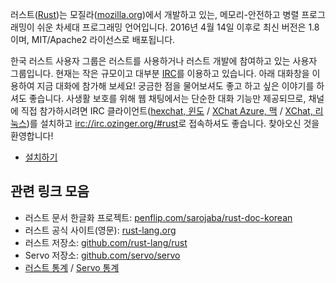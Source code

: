 러스트([Rust][])는 모질라([mozilla.org](https://www.mozilla.org/))에서 개발하고 있는,
메모리-안전하고 병렬 프로그래밍이 쉬운 차세대 프로그래밍 언어입니다.
2016년 4월 14일 이후로 최신 버전은 1.8이며, MIT/Apache2 라이선스로 배포됩니다.

한국 러스트 사용자 그룹은 러스트를 사용하거나 러스트 개발에 참여하고 있는 사용자 그룹입니다.
현재는 작은 규모이고 대부분 [IRC](http://ko.wikipedia.org/wiki/IRC)를 이용하고 있습니다.
아래 대화창을 이용하여 지금 대화에 참가해 보세요!
궁금한 점을 물어보셔도 좋고 하고 싶은 이야기를 하셔도 좋습니다.
사생활 보호를 위해 웹 채팅에서는 단순한 대화 기능만 제공되므로,
채널에 직접 참가하시려면 IRC 클라이언트([hexchat, 윈도](http://hexchat.org/downloads.html)
/ [XChat Azure, 맥](http://itunes.apple.com/app/id447521961)
/ [XChat, 리눅스](http://xchat.org/download/))를 설치하고
[irc://irc.ozinger.org/#rust](irc://irc.ozinger.org/#rust)로 접속하셔도 좋습니다.
찾아오신 것을 환영합니다!

-   [설치하기](/pages/install)

## 관련 링크 모음

-   러스트 문서 한글화 프로젝트: [penflip.com/sarojaba/rust-doc-korean](https://www.penflip.com/sarojaba/rust-doc-korean)
-   러스트 공식 사이트(영문): [rust-lang.org](http://www.rust-lang.org/)
-   러스트 저장소: [github.com/rust-lang/rust](https://www.github.com/rust-lang/rust)
-   Servo 저장소: [github.com/servo/servo](https://www.github.com/servo/servo)
-   [러스트 통계](http://ruststat.youknowone.org) /
    [Servo 통계](http://servostat.youknowone.org)


[Rust]: http://rust-lang.org
